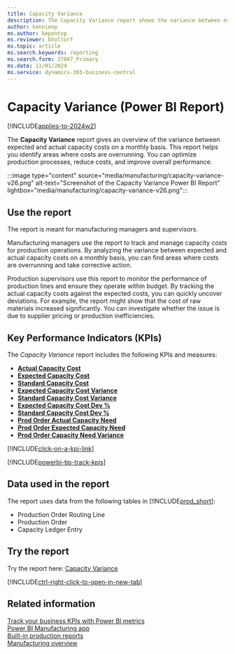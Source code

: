 ```yaml
---
title: Capacity Variance
description: The Capacity Variance report shows the variance between expected and actual capacity costs on a monthly basis.
author: kennienp
ms.author: kepontop
ms.reviewer: bholtorf
ms.topic: article
ms.search.keywords: reporting
ms.search.form: 37047_Primary
ms.date: 11/01/2024
ms.service: dynamics-365-business-central
---
```


# Capacity Variance (Power BI Report)

[!INCLUDE[applies-to-2024w2](includes/applies-to-2024w2.md)]

The **Capacity Variance** report gives an overview of the variance between expected and actual capacity costs on a monthly basis. This report helps you identify areas where costs are overrunning. You can optimize production processes, reduce costs, and improve overall performance.

:::image type="content" source="media/manufacturing/capacity-variance-v26.png" alt-text="Screenshot of the Capacity Variance Power BI Report" lightbox="media/manufacturing/capacity-variance-v26.png":::

## Use the report

The report is meant for manufacturing managers and supervisors.

Manufacturing managers use the report to track and manage capacity costs for production operations. By analyzing the variance between expected and actual capacity costs on a monthly basis, you can find areas where costs are overrunning and take corrective action.

Production supervisors use this report to monitor the performance of production lines and ensure they operate within budget. By tracking the actual capacity costs against the expected costs, you can quickly uncover deviations. For example, the report might show that the cost of raw materials increased significantly. You can investigate whether the issue is due to supplier pricing or production inefficiencies.

## Key Performance Indicators (KPIs)

The *Capacity Variance* report includes the following KPIs and measures:

- [**Actual Capacity Cost**](manufacturing-powerbi-kpis.md#actual-capacity-cost)
- [**Expected Capacity Cost**](manufacturing-powerbi-kpis.md#expected-capacity-cost)
- [**Standard Capacity Cost**](manufacturing-powerbi-kpis.md#standard-capacity-cost)
- [**Expected Capacity Cost Variance**](manufacturing-powerbi-kpis.md#expected-capacity-cost-variance)
- [**Standard Capacity Cost Variance**](manufacturing-powerbi-kpis.md#standard-capacity-cost-variance)
- [**Expected Capacity Cost Dev %**](manufacturing-powerbi-kpis.md#expected-capacity-cost-dev-percent)
- [**Standard Capacity Cost Dev %**](manufacturing-powerbi-kpis.md#standard-capacity-cost-dev-percent)
- [**Prod Order Actual Capacity Need**](manufacturing-powerbi-kpis.md#prod-order-actual-capacity-need)
- [**Prod Order Expected Capacity Need**](manufacturing-powerbi-kpis.md#prod-order-expected-capacity-need)
- [**Prod Order Capacity Need Variance**](manufacturing-powerbi-kpis.md#prod-order-capacity-need-variance)

[!INCLUDE[click-on-a-kpi-link](includes/click-on-a-kpi-link.md)]

[!INCLUDE[powerbi-tip-track-kpis](includes/powerbi-tip-track-kpis.md)]

## Data used in the report

The report uses data from the following tables in [!INCLUDE[prod_short](includes/prod_short.md)]:

- Production Order Routing Line
- Production Order
- Capacity Ledger Entry
  
## Try the report

Try the report here: [Capacity Variance](https://businesscentral.dynamics.com?page=37047)

[!INCLUDE[ctrl-right-click-to-open-in-new-tab](includes/ctrl-right-click-to-open-in-new-tab.md)]

## Related information

[Track your business KPIs with Power BI metrics](track-kpis-with-power-bi-metrics.md)  
[Power BI Manufacturing app](manufacturing-powerbi-app.md)  
[Built-in production reports](production-reports.md)  
[Manufacturing overview](production-manage-manufacturing.md)

